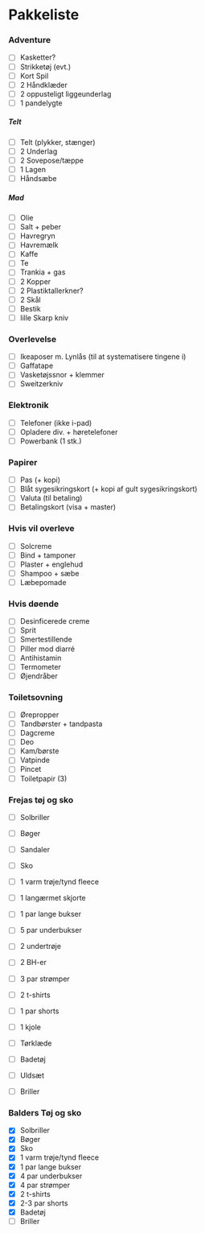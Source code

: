 # Pakkeliste

### Adventure
- [ ] Kasketter?
- [ ] Strikketøj (evt.)
- [ ] Kort Spil
- [ ] 2 Håndklæder
- [ ] 2 oppusteligt liggeunderlag
- [ ] 1 pandelygte

##### Telt
- [ ] Telt (plykker, stænger)
- [ ] 2 Underlag
- [ ] 2 Sovepose/tæppe
- [ ] 1 Lagen
- [ ] Håndsæbe

##### Mad
- [ ] Olie
- [ ] Salt + peber
- [ ] Havregryn
- [ ] Havremælk
- [ ] Kaffe
- [ ] Te
- [ ] Trankia + gas
- [ ] 2 Kopper
- [ ] 2 Plastiktallerkner?
- [ ] 2 Skål
- [ ] Bestik
- [ ] lille Skarp kniv

### Overlevelse
- [ ] Ikeaposer m. Lynlås (til at systematisere tingene i)
- [ ] Gaffatape
- [ ] Vasketøjssnor + klemmer
- [ ] Sweitzerkniv

### Elektronik
- [ ] Telefoner (ikke i-pad)
- [ ] Opladere div. + høretelefoner
- [ ] Powerbank (1 stk.)

### Papirer
- [ ] Pas (+ kopi)
- [ ] Blåt sygesikringskort (+ kopi af gult sygesikringskort)
- [ ] Valuta (til betaling)
- [ ] Betalingskort (visa + master)

### Hvis vil overleve
- [ ] Solcreme
- [ ] Bind + tamponer
- [ ] Plaster + englehud
- [ ] Shampoo + sæbe
- [ ] Læbepomade

### Hvis døende
- [ ] Desinficerede creme
- [ ] Sprit
- [ ] Smertestillende
- [ ] Piller mod diarré
- [ ] Antihistamin
- [ ] Termometer
- [ ] Øjendråber

### Toiletsovning 
- [ ] Ørepropper
- [ ] Tandbørster + tandpasta
- [ ] Dagcreme
- [ ] Deo
- [ ] Kam/børste
- [ ] Vatpinde
- [ ] Pincet
- [ ] Toiletpapir (3)

### Frejas tøj og sko
- [ ] Solbriller
- [ ] Bøger
- [ ] Sandaler
- [ ] Sko
- [ ] 1 varm trøje/tynd fleece
- [ ] 1 langærmet skjorte
- [ ] 1 par lange bukser
- [ ] 5 par underbukser
- [ ] 2 undertrøje
- [ ] 2 BH-er
- [ ] 3 par strømper
- [ ] 2 t-shirts
- [ ] 1 par shorts
- [ ] 1 kjole 
- [ ] Tørklæde
- [ ] Badetøj
- [ ] Uldsæt
- [ ] Briller


### Balders Tøj og sko
- [x] Solbriller
- [x] Bøger
- [x] Sko
- [x] 1 varm trøje/tynd fleece
- [x] 1 par lange bukser
- [x] 4 par underbukser
- [x] 4 par strømper
- [x] 2 t-shirts
- [x] 2-3 par shorts
- [x] Badetøj
- [ ] Briller

